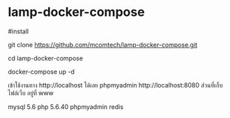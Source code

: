 # lamp-docker-compose

#install

git clone https://github.com/mcomtech/lamp-docker-compose.git

cd lamp-docker-compose

docker-compose up -d

เข้าใช้งานทาง http://localhost ได้เลย
phpmyadmin http://localhost:8080
ส่วนที่เก็บไฟล์เว็บ อยู่ที่ www 

mysql 5.6
php 5.6.40
phpmyadmin 
redis 
